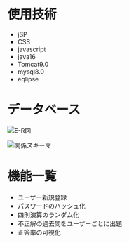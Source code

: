# 使用技術

- jSP
- CSS
- javascript
- java16
- Tomcat9.0
- mysql8.0
- eqlipse

# データベース
![E-R図](https://user-images.githubusercontent.com/64111143/140650780-ed7d81b8-067c-48b5-bcc3-5384afa34055.png)

![関係スキーマ](https://user-images.githubusercontent.com/64111143/140650876-45d5d1bd-f1ad-4b5d-914f-8a44245b2a3c.png)


# 機能一覧
- ユーザー新規登録
- パスワードのハッシュ化
- 四則演算のランダム化
- 不正解の過去問をユーザーごとに出題
- 正答率の可視化
